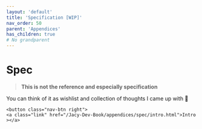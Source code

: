 ```yaml
---
layout: 'default'
title: 'Specification [WIP]'
nav_order: 50
parent: 'Appendices'
has_children: true
# No grandparent
---
```


# Spec

> **This is not the reference and especially specification**

You can think of it as wishlist and collection of thoughts I came up with 🙂
<div class="nav-btn-block">
    
    <button class="nav-btn right">
    <a class="link" href="/Jacy-Dev-Book/appendices/spec/intro.html">Intro ></a>
</button>

</div>
